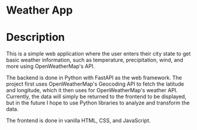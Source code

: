 # Weather App
# Description
This is a simple web application where the user enters their city state to get basic weather information, such as temperature, precipitation, wind, and more using OpenWeatherMap's API.  

The backend is done in Python with FastAPI as the web framework. The project first uses OpenWeatherMap's Geocoding API to fetch the latitude and longitude, which it then uses for OpenWeatherMap's weather API. Currently, the data will simply be returned to the frontend to be displayed, but in the future I hope to use Python libraries to analyze and transform the data.

The frontend is done in vanilla HTML, CSS, and JavaScript.
